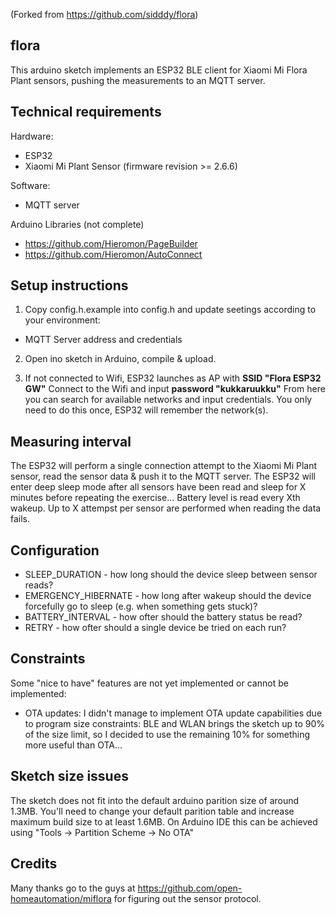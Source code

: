 (Forked from https://github.com/sidddy/flora)


## flora

This arduino sketch implements an ESP32 BLE client for Xiaomi Mi Flora Plant sensors, pushing the measurements to an MQTT server.

## Technical requirements

Hardware:
- ESP32
- Xiaomi Mi Plant Sensor (firmware revision >= 2.6.6)

Software:
- MQTT server

Arduino Libraries (not complete)
 - https://github.com/Hieromon/PageBuilder
 - https://github.com/Hieromon/AutoConnect

## Setup instructions

1) Copy config.h.example into config.h and update seetings according to your environment:
- MQTT Server address and credentials

2) Open ino sketch in Arduino, compile & upload. 

3) If not connected to Wifi, ESP32 launches as AP with **SSID "Flora ESP32 GW"**
Connect to the Wifi and input **password "kukkaruukku"**
From here you can search for available networks and input credentials. You only need to do this once, ESP32 will remember the network(s).

## Measuring interval

The ESP32 will perform a single connection attempt to the Xiaomi Mi Plant sensor, read the sensor data & push it to the MQTT server. The ESP32 will enter deep sleep mode after all sensors have been read and sleep for X minutes before repeating the exercise...
Battery level is read every Xth wakeup.
Up to X attempst per sensor are performed when reading the data fails.

## Configuration

- SLEEP_DURATION - how long should the device sleep between sensor reads?
- EMERGENCY_HIBERNATE - how long after wakeup should the device forcefully go to sleep (e.g. when something gets stuck)?
- BATTERY_INTERVAL - how ofter should the battery status be read?
- RETRY - how ofter should a single device be tried on each run?

## Constraints

Some "nice to have" features are not yet implemented or cannot be implemented:
  - OTA updates: I didn't manage to implement OTA update capabilities due to program size constraints: BLE and WLAN brings the sketch up to 90% of the size limit, so I decided to use the remaining 10% for something more useful than OTA...

## Sketch size issues

The sketch does not fit into the default arduino parition size of around 1.3MB. You'll need to change your default parition table and increase maximum build size to at least 1.6MB.
On Arduino IDE this can be achieved using "Tools -> Partition Scheme -> No OTA"

## Credits

Many thanks go to the guys at https://github.com/open-homeautomation/miflora for figuring out the sensor protocol.
